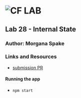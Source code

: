 ![CF](http://i.imgur.com/7v5ASc8.png) LAB  
=================================================  
  
## Lab 28 - Internal State  
  
### Author: Morgana Spake  
  
### Links and Resources  
* [submission PR](https://github.com/401-advanced-javascript-mspake/lab-28-internal-state/pull/1)  
  
<!-- ### Modules
#### `modulename.js`
##### Exported Values and Methods

###### `foo(thing) -> string`
Usage Notes or examples

###### `bar(array) -> array`
Usage Notes or examples -->
  
#### Running the app  
* `npm start`  
   
<!-- #### Tests
* How do you run tests?
* What assertions were made?
* What assertions need to be / should be made? -->
